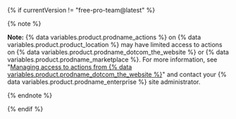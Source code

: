 {% if currentVersion != "free-pro-team@latest" %}

{% note %}

**Note:** {% data variables.product.prodname_actions %} on {% data variables.product.product_location %} may have limited access to actions on {% data variables.product.prodname_dotcom_the_website %} or {% data variables.product.prodname_marketplace %}. For more information, see "[Managing access to actions from {% data variables.product.prodname_dotcom_the_website %}](/enterprise/admin/github-actions/managing-access-to-actions-from-githubcom)" and contact your {% data variables.product.prodname_enterprise %} site administrator.

{% endnote %}

{% endif %}
